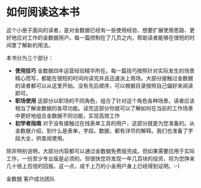 # 如何阅读这本书

这个小册子面向的读者，是对金数据已经有一些使用经验、想要扩展使用思路、更好地应对工作的金数据用户。每一篇控制在了几页之内，帮助读者能够在很短的时间里了解新的用法。

本书分为三个部分：

* **使用技巧** 金数据四年运营经验精华所在。每一篇技巧按照针对实际发生的场景精心而写，都能在很短的时间内读完并且迅速派上用场。大部分接触过金数据的读者都可以从这里开始。没有先后顺序，可以根据目录按照自己偏好来阅读即可。
* **职场使用** 这部分以职场的不同角色，组合了针对这个角色各种场景。读者应该相当了解金数据的各项功能。读完这部分你就可以了解如何在当前的工作场景中更好地组合金数据不同功能，实现高效工作
* **初学者指南** 对于没有接触过在线表单工具的用户，这部分就是为您准备的。从金数据介绍，到什么是表单，字段，数据，都有详尽的解释。我们也准备了字段大全，供查阅使用。

除非特别说明，大部分内容都可以通过金数据免费版完成。但如果需要应用于实际工作，一份至少专业版是必须的。但很快您将发现一年几百块的投资，将为您挣来几十倍上百倍的回报。这一点，成千上万的小金用户身上已经得到证明。:-)

金数据 客户成功团队